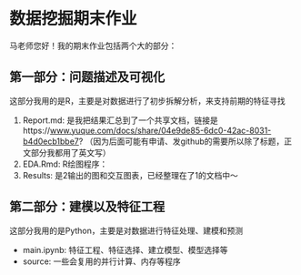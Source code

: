 # 数据挖掘期末作业

马老师您好！我的期末作业包括两个大的部分：
## 第一部分：问题描述及可视化
这部分我用的是R，主要是对数据进行了初步拆解分析，来支持前期的特征寻找
1. Report.md: 是我把结果汇总到了一个共享文档，链接是https://www.yuque.com/docs/share/04e9de85-6dc0-42ac-8031-b4d0ecb1bbe7?
（因为后面可能有申请、发github的需要所以除了标题，正文部分我都用了英文写）
2. EDA.Rmd: R绘图程序：
3. Results: 是2输出的图和交互图表，已经整理在了1的文档中～

## 第二部分：建模以及特征工程
这部分我用的是Python，主要是对数据进行特征处理、建模和预测
- main.ipynb: 特征工程、特征选择、建立模型、模型选择等
- source: 一些会复用的并行计算、内存等程序